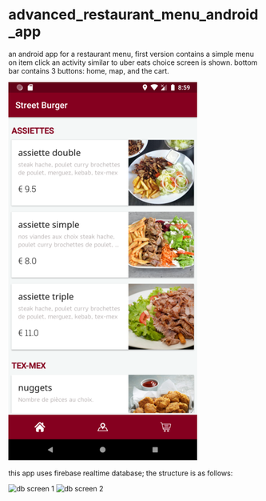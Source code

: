 # advanced_restaurant_menu_android_app
an android app for a restaurant menu, first version contains a simple menu on item click an activity similar to uber eats choice screen is shown. bottom bar contains 3 buttons: home, map, and the cart.

![screenshot 1](https://github.com/fayssalElAnsari/pics/blob/master/advanced_restaurant_menu_android_app/6.png)

this app uses firebase realtime database;
the structure is as follows:

![db screen 1](https://github.com/fayssalElAnsari/advanced_restaurant_menu_android_app/tree/master/pics/Screenshot(48).png)
![db screen 2](https://github.com/fayssalElAnsari/advanced_restaurant_menu_android_app/tree/master/pics/Screenshot(49).png)

